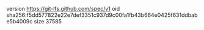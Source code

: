 version https://git-lfs.github.com/spec/v1
oid sha256:f5dd577822e22e7def3351c937d9c00fa1fb43b664e0425f631ddbabe5b4009c
size 37585
